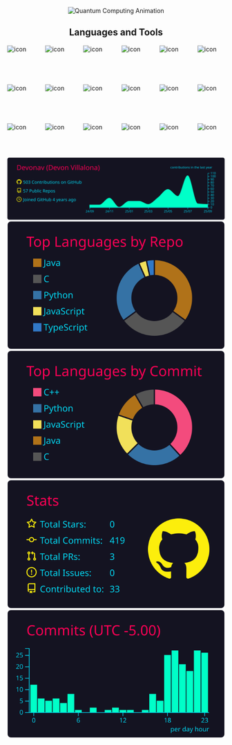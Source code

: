 <p align="center">
  <img src="./dp.gif" alt="Quantum Computing Animation" />
</p>

<h2 align="center">Languages and Tools</h2>

<p align="center">
  <div style="display: flex; justify-content: center;"><img src="https://techstack-generator.vercel.app/js-icon.svg" alt="icon" width="65" style="width: 65px; height: 65px; margin-right: 25px; margin-bottom: 25px;" /><img src="https://techstack-generator.vercel.app/ts-icon.svg" alt="icon" width="65" style="width: 65px; height: 65px; margin-right: 25px; margin-bottom: 25px;" /><img src="https://techstack-generator.vercel.app/rescript-icon.svg" alt="icon" width="65" style="width: 65px; height: 65px; margin-right: 25px; margin-bottom: 25px;" /><img src="https://techstack-generator.vercel.app/cpp-icon.svg" alt="icon" width="65" style="width: 65px; height: 65px; margin-right: 25px; margin-bottom: 25px;" /><img src="https://techstack-generator.vercel.app/react-icon.svg" alt="icon" width="65" style="width: 65px; height: 65px; margin-right: 25px; margin-bottom: 25px;" /><img src="https://techstack-generator.vercel.app/eslint-icon.svg" alt="icon" width="65" style="width: 65px; height: 65px; margin-right: 0px; margin-bottom: 25px;" /></div>
  <div style="display: flex; justify-content: center;"><img src="https://techstack-generator.vercel.app/graphql-icon.svg" alt="icon" width="65" style="width: 65px; height: 65px; margin-right: 25px; margin-bottom: 25px;" /><img src="https://techstack-generator.vercel.app/restapi-icon.svg" alt="icon" width="65" style="width: 65px; height: 65px; margin-right: 25px; margin-bottom: 25px;" /><img src="https://techstack-generator.vercel.app/django-icon.svg" alt="icon" width="65" style="width: 65px; height: 65px; margin-right: 25px; margin-bottom: 25px;" /><img src="https://techstack-generator.vercel.app/python-icon.svg" alt="icon" width="65" style="width: 65px; height: 65px; margin-right: 25px; margin-bottom: 25px;" /><img src="https://techstack-generator.vercel.app/docker-icon.svg" alt="icon" width="65" style="width: 65px; height: 65px; margin-right: 25px; margin-bottom: 25px;" /><img src="https://techstack-generator.vercel.app/github-icon.svg" alt="icon" width="65" style="width: 65px; height: 65px; margin-right: 0px; margin-bottom: 25px;" /></div>
  <div style="display: flex; justify-content: center;"><img src="https://techstack-generator.vercel.app/kubernetes-icon.svg" alt="icon" width="65" style="width: 65px; height: 65px; margin-right: 25px; margin-bottom: 0px;" /><img src="https://techstack-generator.vercel.app/aws-icon.svg" alt="icon" width="65" style="width: 65px; height: 65px; margin-right: 25px; margin-bottom: 0px;" /><img src="https://techstack-generator.vercel.app/java-icon.svg" alt="icon" width="65" style="width: 65px; height: 65px; margin-right: 25px; margin-bottom: 0px;" /><img src="https://techstack-generator.vercel.app/raspberrypi-icon.svg" alt="icon" width="65" style="width: 65px; height: 65px; margin-right: 25px; margin-bottom: 0px;" /><img src="https://techstack-generator.vercel.app/mysql-icon.svg" alt="icon" width="65" style="width: 65px; height: 65px; margin-right: 25px; margin-bottom: 0px;" /><img src="https://techstack-generator.vercel.app/nginx-icon.svg" alt="icon" width="65" style="width: 65px; height: 65px; margin-right: 0px; margin-bottom: 0px;" /></div>
</p>

<p align="center">
  <a href="https://github.com/vn7n24fzkq/github-profile-summary-cards">
    <img src="https://raw.githubusercontent.com/Devonav/devonav/main/profile-summary-card-output/2077/0-profile-details.svg" alt="Profile Details"/>
  </a>
  <br>
  <a href="https://github.com/vn7n24fzkq/github-profile-summary-cards">
    <img src="https://raw.githubusercontent.com/Devonav/devonav/main/profile-summary-card-output/2077/1-repos-per-language.svg" alt="Repos per Language"/>
  </a>
  <a href="https://github.com/vn7n24fzkq/github-profile-summary-cards">
    <img src="https://raw.githubusercontent.com/Devonav/devonav/main/profile-summary-card-output/2077/2-most-commit-language.svg" alt="Most Committed Language"/>
  </a>
  <br>
  <a href="https://github.com/vn7n24fzkq/github-profile-summary-cards">
    <img src="https://raw.githubusercontent.com/Devonav/devonav/main/profile-summary-card-output/2077/3-stats.svg" alt="Stats"/>
  </a>
  <a href="https://github.com/vn7n24fzkq/github-profile-summary-cards">
    <img src="https://raw.githubusercontent.com/Devonav/devonav/main/profile-summary-card-output/2077/4-productive-time.svg" alt="Productive Time"/>
  </a>
</p>
